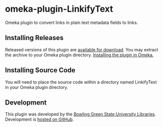omeka-plugin-LinkifyText
=========================
Omeka plugin to convert links in plain text metadata fields to links.

## Installing Releases
Released versions of this plugin are [available for download](https://github.com/BGSU-LITS/omeka-plugin-LinkifyText/releases). You may extract the archive to your Omeka plugin directory. [Installing the plugin in Omeka.](http://omeka.org/codex/Managing_Plugins_2.0)

## Installing Source Code
You will need to place the source code within a directory named LinkifyText in your Omeka plugin directory.

## Development
This plugin was developed by the [Bowling Green State University Libraries](http://www.bgsu.edu/library.html). Development is [hosted on GitHub](https://github.com/BGSU-LITS/omeka-plugin-LinkifyText).

